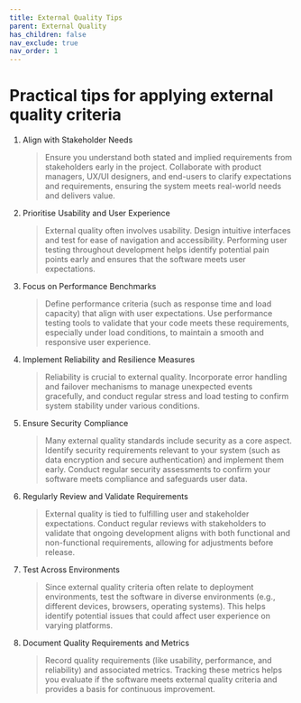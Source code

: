 ```yaml
---
title: External Quality Tips
parent: External Quality
has_children: false
nav_exclude: true
nav_order: 1
---
```


# Practical tips for applying external quality criteria

1. Align with Stakeholder Needs

    > Ensure you understand both stated and implied requirements from stakeholders early in the project. 
    > Collaborate with product managers, UX/UI designers, and end-users to clarify expectations and 
    > requirements, ensuring the system meets real-world needs and delivers value.

2. Prioritise Usability and User Experience

    > External quality often involves usability. Design intuitive interfaces and test for ease of navigation 
    > and accessibility. Performing user testing throughout development helps identify potential pain points 
    > early and ensures that the software meets user expectations.

3. Focus on Performance Benchmarks

    > Define performance criteria (such as response time and load capacity) that align with user expectations. 
    > Use performance testing tools to validate that your code meets these requirements, especially under load 
    > conditions, to maintain a smooth and responsive user experience.

4. Implement Reliability and Resilience Measures

    > Reliability is crucial to external quality. Incorporate error handling and failover mechanisms to manage 
    > unexpected events gracefully, and conduct regular stress and load testing to confirm system stability 
    > under various conditions.

5. Ensure Security Compliance

    > Many external quality standards include security as a core aspect. Identify security requirements 
    > relevant to your system (such as data encryption and secure authentication) and implement them early. 
    > Conduct regular security assessments to confirm your software meets compliance and safeguards user data.

6. Regularly Review and Validate Requirements

    > External quality is tied to fulfilling user and stakeholder expectations. Conduct regular reviews with 
    > stakeholders to validate that ongoing development aligns with both functional and non-functional 
    > requirements, allowing for adjustments before release.

7. Test Across Environments

    > Since external quality criteria often relate to deployment environments, test the software in diverse 
    > environments (e.g., different devices, browsers, operating systems). This helps identify potential issues 
    > that could affect user experience on varying platforms.

8. Document Quality Requirements and Metrics

    > Record quality requirements (like usability, performance, and reliability) and associated metrics. 
    > Tracking these metrics helps you evaluate if the software meets external quality criteria and provides 
    > a basis for continuous improvement.
